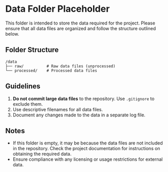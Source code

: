 # Data Folder Placeholder

This folder is intended to store the data required for the project. Please ensure that all data files are organized and follow the structure outlined below.

## Folder Structure

```
/data
├── raw/          # Raw data files (unprocessed)
└── processed/    # Processed data files
```

## Guidelines

1. **Do not commit large data files** to the repository. Use `.gitignore` to exclude them.
2. Use descriptive filenames for all data files.
3. Document any changes made to the data in a separate log file.

## Notes

- If this folder is empty, it may be because the data files are not included in the repository. Check the project documentation for instructions on obtaining the required data.
- Ensure compliance with any licensing or usage restrictions for external data.
